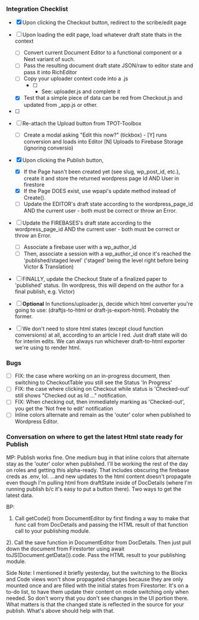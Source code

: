 ### Integration Checklist

- [x] Upon clicking the Checkout button, redirect to the scribe/edit page
- [ ] Upon loading the edit page, load whatever draft state thats in the context
  - [ ] Convert current Document Editor to a functional component or a Next variant of such.
  - [ ] Pass the resulting document draft state JSON/raw to editor state and pass it into RichEditor
  - [ ] Copy your uploader context code into a .js 
    - [ ] - See: uploader.js and complete it
    
  - [x] Test that a simple piece of data can be red from Checkout.js and updated from _app.js or other.

- [ ] 

- [ ] Re-attach the Upload button from TPOT-Toolbox
  - [ ] Create a modal asking "Edit this now?" (tickbox) - [Y] runs conversion and loads into Editor  [N] Uploads to Firebase Storage (ignoring conversio)

- [x] Upon clicking the Publish button,
  - [x] If the Page hasn't been created yet (see slug, wp_post_id, etc.), create it and store the returned wordpress page Id AND User in firestore
  - [x] If the Page DOES exist, use wpapi's update method instead of Create().
  - [ ] Update the EDITOR's draft state according to the wordpress_page_id AND the current user - both must be correct or throw an Error.
- [ ] Update the FIREBASES's draft state according to the wordpress_page_id AND the current user - both must be correct or throw an Error.

  - [ ] Associate a firebase user with a wp_author_id
  - [ ] Then, associate a session with a wp_author_id once it's reached the 'published/staged level' ('staged' being the level right before being Victor & Translation) 
- [ ] FINALLY, update the Checkout State of a finalized paper to 'published' status.  (In wordpress, this will depend on the author for a final publish, e.g. Victor)

- [ ] **Optional** In functions/uploader.js, decide which html converter you're going to use: (draftjs-to-html or draft-js-export-html).  Probably the former.
- [ ] We don't need to store html states (except cloud function conversions) at all, according to an article I red.  Just draft state will do for interim edits.  We can always run whichever draft-to-html exporter we're using to render html.

### Bugs

- [ ] FIX: the case where working on an in-progress document, then switching to CheckoutTable you still see the Status 'In Progress'
- [ ] FIX: the case where clicking on Checkout while status is 'Checked-out' still shows "Checked out as Id ..." notification.
- [ ] FIX: When checking out, then immediately marking as 'Checked-out', you get the 'Not free to edit' notification
- [ ] Inline colors alternate and remain as the 'outer' color when published to Wordpress Editor.

### Conversation on where to get the latest Html state ready for Publish

MP: 
Publish works fine.  One medium bug in that inline colors that alternate stay as the 'outer' color when published.  I'll be working the rest of the day on roles and getting this alpha-ready.
That includes obscuring the firebase creds as .env, lol.
...and new updates to the html content doesn't propagate even though I'm pulling html from draftState inside of DocDetails (where I'm running publish b/c it's easy to put a button there).
Two ways to get the latest data.

BP:
1) Call getCode() from DocumentEditor by first finding a way to make that func call from DocDetails and passing the HTML result of that function call to your publishing module.

2). Call the save function in DocumentEditor from DocDetails. Then just pull down the document from Firestorter using await toJS(Document.getData()).code. Pass the HTML result to your publishing module.

Side Note: I mentioned it briefly yesterday, but the switching to the Blocks and Code views won't show propagated changes because they are only mounted once and are filled with the initial states from Firestorter. It's on a to-do list, to have them update their content on mode switching only when needed. So don't worry that you don't see changes in the UI portion there. What matters is that the changed state is reflected in the source for your publish. What's above should help with that.

